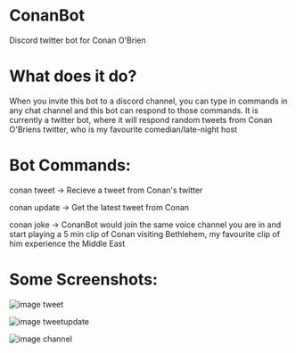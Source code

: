 # ConanBot
Discord twitter bot for Conan O'Brien

# What does it do?
When you invite this bot to a discord channel, you can type in commands in any chat channel and this bot can respond to those commands.
It is currently a twitter bot, where it will respond random tweets from Conan O'Briens twitter, who is my favourite comedian/late-night host

# Bot Commands:

conan tweet -> Recieve a tweet from Conan's twitter

conan update -> Get the latest tweet from Conan

conan joke -> ConanBot would join the same voice channel you are in and start playing a 5 min clip of Conan visiting Bethlehem, my favourite clip of him experience the Middle East

# Some Screenshots:

![image tweet](https://i.imgur.com/2D612zG.png)

![image tweetupdate](https://i.imgur.com/I9jA2qq.png)

![image channel](https://i.imgur.com/1W8IlzW.png)
